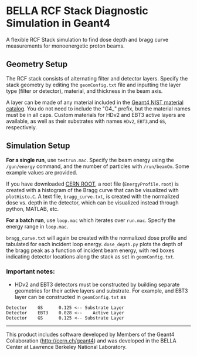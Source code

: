 # BELLA RCF Stack Diagnostic Simulation in Geant4

 A flexible RCF Stack simulation to find dose depth and bragg curve measurements for monoenergetic proton beams. 

## Geometry Setup

The RCF stack consists of alternating filter and detector layers. Specify the stack geometry by editing the `geomConfig.txt` file and inputting the layer type (filter or detector), material, and thickness in the beam axis. 

A layer can be made of any material included in the [Geant4 NIST material catalog](https://geant4-userdoc.web.cern.ch/UsersGuides/ForApplicationDeveloper/html/Appendix/materialNames.html). You do not need to include the "G4_" prefix, but the material names must be in all caps. Custom materials for HDv2 and EBT3 active layers are available, as well as their substrates with names `HDv2`, `EBT3`,and `GS`, respectively.  

## Simulation Setup 

**For a single run**, use `testrun.mac`. Specify the beam energy using the `/gun/energy` command, and the number of particles with `/run/beamOn`. Some example values are provided.

If you have downloaded [CERN ROOT](https://root.cern/), a root file (`EnergyProfile.root`) is created with a histogram of the Bragg curve that can be visualized with `plotHisto.C`. A text file, `bragg_curve.txt`, is created with the normalized dose vs. depth in the detector, which can be visualized instead through python, MATLAB, etc. 

**For a batch run**, use `loop.mac` which iterates over `run.mac`. Specify the energy range in `loop.mac`. 

`bragg_curve.txt` will again be created with the normalized dose profile and tabulated for each incident loop energy. `dose_depth.py` plots the depth of the bragg peak as a function of incident beam energy, with red boxes indicating detector locations along the stack as set in `geomConfig.txt`. 

### Important notes:
* HDv2 and EBT3 detectors must be constructed by building separate geometries for their active layers and substrate. For example, and EBT3 layer can be constructed in `geomConfig.txt` as 
```
Detector    GS      0.125 <-- Substrate Layer
Detector    EBT3    0.028 <--    Active Layer
Detector    GS      0.125 <-- Substrate Layer
```

------
This product includes software developed by Members of the Geant4 Collaboration (http://cern.ch/geant4) and was developed in the BELLA Center at Lawrence Berkeley National Laboratory.

